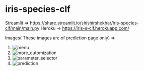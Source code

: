 # iris-species-clf
Streamlit => https://share.streamlit.io/shishirshekhar/iris-species-clf/main/main.py
Heroku => https://iris-s-clf.herokuapp.com/

Images( These images are of prediction page only) => 

  1. ![menu](https://user-images.githubusercontent.com/71517975/131450184-eb99606f-c322-459a-b792-a84e99b417ef.png)
  2. ![more_cutomization](https://user-images.githubusercontent.com/71517975/131450227-1d9cb992-4268-4ecf-bb01-7fad62c6f5bd.png)
  3. ![parameter_selector](https://user-images.githubusercontent.com/71517975/131450250-78dd7324-b1fd-4075-80f9-4fd7d7fb619b.png)
  4. ![prediction](https://user-images.githubusercontent.com/71517975/131450288-d5ac84de-3eb5-4ceb-a00d-35cb15d95217.png)
